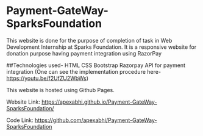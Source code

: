 # Payment-GateWay-SparksFoundation
This website is done for the purpose of completion of task in Web Development Internship at Sparks Foundation.
It is a responsive website for donation purpose having payment integration using RazorPay

##Technologies used-
HTML
CSS
Bootstrap
Razorpay API for payment integration (One can see the implementation procedure here-https://youtu.be/f2UfZU2WbWs)

This website is hosted using Github Pages.

Website Link: https://apexabhi.github.io/Payment-GateWay-SparksFoundation/

Code Link: https://github.com/apexabhi/Payment-GateWay-SparksFoundation
